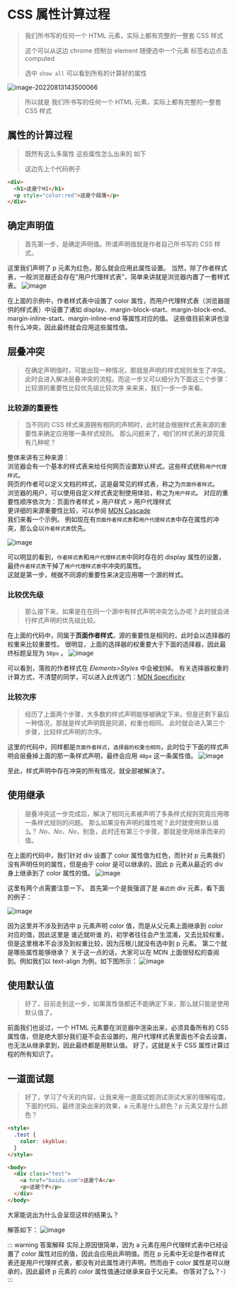 # CSS 属性计算过程

> 我们所书写的任何一个 HTML 元素，实际上都有完整的一整套 CSS 样式
>
> 这个可以从这边 chrome 控制台 element 随便选中一个元素 标签右边点击 <span class="color-success">computed</span>
>
> 选中 `show all` 可以看到所有的计算好的属性

![image-20220813143500066](./assets/computedSytle.jpg)

> 所以就是 <span class="color-warn">我们所书写的任何一个 HTML 元素，实际上都有完整的一整套 CSS 样式</span>

## 属性的计算过程

> 既然有这么多属性 这些属性怎么出来的 如下
>
> 这边先上个代码例子

```html
<div>
  <h1>这是个H1</h1>
  <p style="color:red">这是个段落</p>
</div>
```

## 确定声明值

> 首先第一步，是确定声明值。所谓声明值就是作者自己所书写的 CSS 样式。

这里我们声明了 p 元素为红色，那么就会应用此属性设置。
当然，除了作者样式表，一般浏览器还会存在“用户代理样式表”，简单来讲就是浏览器内置了一套样式表。
![image](./assets/computedSytle-2.jpg)

在上面的示例中，作者样式表中设置了 color 属性，而用户代理样式表（浏览器提供的样式表）中设置了诸如 display、margin-block-start、margin-block-end、margin-inline-start、margin-inline-end 等属性对应的值。
这些值目前来讲也没有什么冲突，因此最终就会应用这些属性值。

## 层叠冲突

> 在确定声明值时，可能出现一种情况，那就是声明的样式规则发生了冲突。
> 此时会进入解决层叠冲突的流程。而这一步又可以细分为下面这三个步骤：
> 比较源的重要性比较优先级比较次序
> 来来来，我们一步一步来看。

### 比较源的重要性

> 当不同的 CSS 样式来源拥有相同的声明时，此时就会根据样式表来源的重要性来确定应用哪一条样式规则。
> 那么问题来了，咱们的样式表的源究竟有几种呢？

整体来讲有三种来源：  
浏览器会有一个基本的样式表来给任何网页设置默认样式。这些样式统称`用户代理样式`。  
网页的作者可以定义文档的样式，这是最常见的样式表，称之为`页面作者样式`。  
浏览器的用户，可以使用自定义样式表定制使用体验，称之为`用户样式`。
对应的重要性顺序依次为：页面作者样式 > 用户样式 > 用户代理样式  
更详细的来源重要性比较，可以参阅 [MDN Cascade](https://developer.mozilla.org/zh-CN/docs/Web/CSS/Cascade)  
我们来看一个示例。
例如现在有`页面作者样式表`和`用户代理样式表`中存在属性的冲突，那么会以`作者样式表`优先。

![image](./assets/computedSytle-3.jpg)

可以明显的看到，`作者样式表`和`用户代理样式表`中同时存在的 display 属性的设置，最终`作者样式表`干掉了`用户代理样式表`中冲突的属性。  
这就是第一步，根据不同源的重要性来决定应用哪一个源的样式。

### 比较优先级

> 那么接下来，如果是在在同一个源中有样式声明冲突怎么办呢？此时就会进行样式声明的优先级比较。

在上面的代码中，同属于**页面作者样式**，源的重要性是相同的，此时会以选择器的权重来比较重要性。
很明显，上面的选择器的权重要大于下面的选择器，因此最终标题呈现为 `50px` 。
![image](./assets/computedSytle-4.jpg)

可以看到，落败的作者样式在 _Elements>Styles_ 中会被划掉。
有关选择器权重的计算方式，不清楚的同学，可以进入此传送门：[MDN Specificity](https://developer.mozilla.org/en-US/docs/Web/CSS/Specificity)

### 比较次序

> 经历了上面两个步骤，大多数的样式声明能够被确定下来。但是还剩下最后一种情况，那就是样式声明既是同源，权重也相同。
> 此时就会进入第三个步骤，比较样式声明的次序。

这里的代码中，同样都是`页面作者样式`，`选择器的权重也相同`，此时位于下面的样式声明会层叠掉上面的那一条样式声明，最终会应用 `40px` 这一条属性值。
![image](./assets/computedSytle-5.jpg)

至此，样式声明中存在冲突的所有情况，就全部被解决了。

## 使用继承

> 层叠冲突这一步完成后，解决了相同元素被声明了多条样式规则究竟应用哪一条样式规则的问题。
> 那么如果没有声明的属性呢？此时就使用默认值么？
> _No、No、No_，别急，此时还有第三个步骤，那就是使用继承而来的值。

在上面的代码中，我们针对 div 设置了 color 属性值为红色，而针对 p 元素我们没有声明任何的属性，但是由于 color 是可以继承的，因此 p 元素从最近的 div 身上继承到了 color 属性的值。
![image](./assets/computedSytle-6.jpg)

这里有两个点需要注意一下。
首先第一个是我强调了是 `最近的` div 元素，看下面的例子：

![image](./assets/computedSytle-7.jpg)

因为这里并不涉及到选中 p 元素声明 color 值，而是从父元素上面继承到 color 对应的值，因此这里是 <span class="color-warn">谁近就听谁</span> 的，初学者往往会产生混淆，又去比较权重，但是这里根本不会涉及到权重比较，因为压根儿就没有选中到 p 元素。
第二个就是哪些属性能够继承？
关于这一点的话，大家可以在 MDN 上面很轻松的查阅到。例如我们以 text-align 为例，如下图所示：
![image](./assets/computedSytle-8.jpg)

## 使用默认值

> 好了，目前走到这一步，如果属性值都还不能确定下来，那么就只能是使用默认值了。

前面我们也说过，一个 HTML 元素要在浏览器中渲染出来，必须具备所有的 CSS 属性值，但是绝大部分我们是不会去设置的，用户代理样式表里面也不会去设置，也无法从继承拿到，因此最终都是用默认值。
好了，这就是关于 CSS 属性计算过程的所有知识了。

## 一道面试题

> 好了，学习了今天的内容，让我来用一道面试题测试测试大家的理解程度。
> 下面的代码，最终渲染出来的效果，a 元素是什么颜色？p 元素又是什么颜色？

```html
<style>
  .test {
    color: skyblue;
  }
</style>

<body>
  <div class="test">
    <a href="baidu.com">这是个A</a>
    <p>这是个P</p>
  </div>
</body>
```

大家能说出为什么会呈现这样的结果么？

解答如下：
![image](./assets/computedSytle-9.jpg)

::: warning 答案解释
实际上原因很简单，因为 a 元素在用户代理样式表中已经设置了 color 属性对应的值，因此会应用此声明值。而在 p 元素中无论是作者样式表还是用户代理样式表，都没有对此属性进行声明，然而由于 color 属性是可以继承的，因此最终 p 元素的 color 属性值通过继承来自于父元素。
你答对了么？-）
:::

